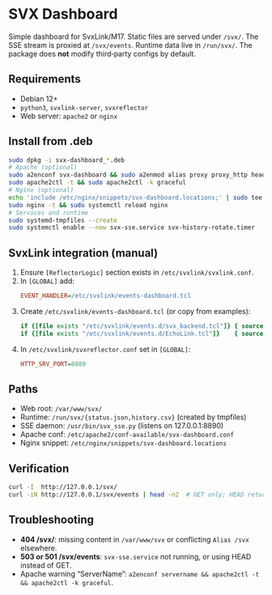 # SVX Dashboard

Simple dashboard for SvxLink/M17. Static files are served under `/svx/`. The SSE stream is proxied at `/svx/events`. Runtime data live in `/run/svx/`. The package does **not** modify third‑party configs by default.

## Requirements
- Debian 12+
- `python3`, `svxlink-server`, `svxreflector`
- Web server: `apache2` or `nginx`

## Install from .deb
```bash
sudo dpkg -i svx-dashboard_*.deb
# Apache (optional)
sudo a2enconf svx-dashboard && sudo a2enmod alias proxy proxy_http headers
sudo apache2ctl -t && sudo apache2ctl -k graceful
# Nginx (optional)
echo 'include /etc/nginx/snippets/svx-dashboard.locations;' | sudo tee -a /etc/nginx/sites-available/default
sudo nginx -t && sudo systemctl reload nginx
# Services and runtime
sudo systemd-tmpfiles --create
sudo systemctl enable --now svx-sse.service svx-history-rotate.timer
```

## SvxLink integration (manual)
1. Ensure `[ReflectorLogic]` section exists in `/etc/svxlink/svxlink.conf`.
2. In `[GLOBAL]` add:
   ```ini
   EVENT_HANDLER=/etc/svxlink/events-dashboard.tcl
   ```
3. Create `/etc/svxlink/events-dashboard.tcl` (or copy from examples):
   ```tcl
   if {[file exists "/etc/svxlink/events.d/svx_backend.tcl"]} { source /etc/svxlink/events.d/svx_backend.tcl }
   if {[file exists "/etc/svxlink/events.d/EchoLink.tcl"]}    { source /etc/svxlink/events.d/EchoLink.tcl }
   ```
4. In `/etc/svxlink/svxreflector.conf` set in `[GLOBAL]`:
   ```ini
   HTTP_SRV_PORT=8880
   ```

## Paths
- Web root: `/var/www/svx/`
- Runtime: `/run/svx/{status.json,history.csv}` (created by tmpfiles)
- SSE daemon: `/usr/bin/svx_sse.py` (listens on 127.0.0.1:8890)
- Apache conf: `/etc/apache2/conf-available/svx-dashboard.conf`
- Nginx snippet: `/etc/nginx/snippets/svx-dashboard.locations`

## Verification
```bash
curl -I  http://127.0.0.1/svx/
curl -iN http://127.0.0.1/svx/events | head -n2  # GET only; HEAD returns 501
```

## Troubleshooting
- **404 /svx/**: missing content in `/var/www/svx` or conflicting `Alias /svx` elsewhere.
- **503 or 501 /svx/events**: `svx-sse.service` not running, or using HEAD instead of GET.
- Apache warning “ServerName”: `a2enconf servername && apache2ctl -t && apache2ctl -k graceful`.

